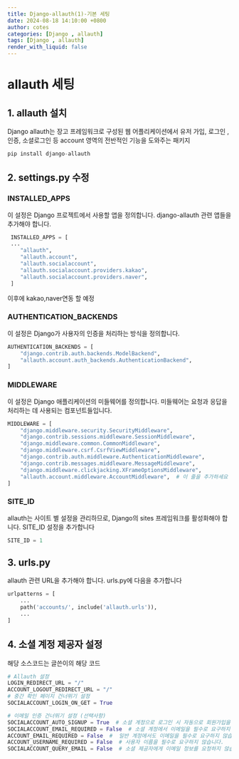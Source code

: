 ```yaml
---
title: Django-allauth(1)-기본 세팅
date: 2024-08-18 14:10:00 +0800
author: cotes
categories: [Django , allauth]
tags: [Django , allauth]
render_with_liquid: false
---
```


# allauth 세팅

## 1. allauth 설치
Django allauth는 장고 프레임워크로 구성된 웹 어플리케이션에서 유저 가입, 로그인 , 인증, 소셜로그인 등 account 영역의 전반적인 기능을 도와주는 패키지
```python
pip install django-allauth
```

## 2. settings.py 수정
### INSTALLED_APPS
이 설정은 Django 프로젝트에서 사용할 앱을 정의합니다. 
django-allauth 관련 앱들을 추가해야 합니다.


```python
 INSTALLED_APPS = [
 ...
    "allauth",
    "allauth.account",
    "allauth.socialaccount",
    "allauth.socialaccount.providers.kakao",
    "allauth.socialaccount.providers.naver",
 ]
```
이후에 kakao,naver연동 할 예정

### AUTHENTICATION_BACKENDS
이 설정은 Django가 사용자의 인증을 처리하는 방식을 정의합니다.
```python
AUTHENTICATION_BACKENDS = [
    "django.contrib.auth.backends.ModelBackend",
    "allauth.account.auth_backends.AuthenticationBackend",
]
```
### MIDDLEWARE
이 설정은 Django 애플리케이션의 미들웨어를 정의합니다. 
미들웨어는 요청과 응답을 처리하는 데 사용되는 컴포넌트들입니다.
```python
MIDDLEWARE = [
    "django.middleware.security.SecurityMiddleware",
    "django.contrib.sessions.middleware.SessionMiddleware",
    "django.middleware.common.CommonMiddleware",
    "django.middleware.csrf.CsrfViewMiddleware",
    "django.contrib.auth.middleware.AuthenticationMiddleware",
    "django.contrib.messages.middleware.MessageMiddleware",
    "django.middleware.clickjacking.XFrameOptionsMiddleware",
    "allauth.account.middleware.AccountMiddleware",  # 이 줄을 추가하세요
]
```

### SITE_ID 
allauth는 사이트 별 설정을 관리하므로, Django의 sites 프레임워크를 활성화해야 합니다. SITE_ID 설정을 추가합니다

```python
SITE_ID = 1
```
### 

## 3. urls.py
allauth 관련 URL을 추가해야 합니다. urls.py에 다음을 추가합니다
```python
urlpatterns = [
    ...
    path('accounts/', include('allauth.urls')),
    ...
]
```

## 4. 소셜 계정 제공자 설정
해당 소스코드는 글쓴이의 해당 코드
```python
# Allauth 설정
LOGIN_REDIRECT_URL = "/"
ACCOUNT_LOGOUT_REDIRECT_URL = "/"
# 중간 확인 페이지 건너뛰기 설정
SOCIALACCOUNT_LOGIN_ON_GET = True

# 이메일 인증 건너뛰기 설정 (선택사항)
SOCIALACCOUNT_AUTO_SIGNUP = True  # 소셜 계정으로 로그인 시 자동으로 회원가입을 진행합
SOCIALACCOUNT_EMAIL_REQUIRED = False  # 소셜 계정에서 이메일을 필수로 요구하지 않습니다.
ACCOUNT_EMAIL_REQUIRED = False  #  일반 계정에서도 이메일을 필수로 요구하지 않습니다.
ACCOUNT_USERNAME_REQUIRED = False  # 사용자 이름을 필수로 요구하지 않습니다.
SOCIALACCOUNT_QUERY_EMAIL = False  # 소셜 제공자에게 이메일 정보를 요청하지 않습니다
```